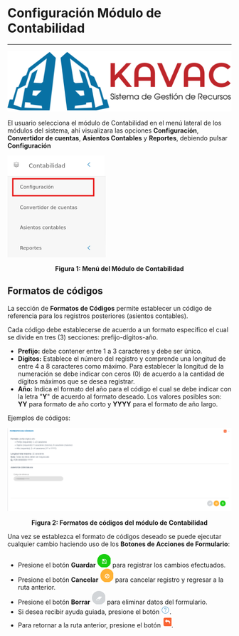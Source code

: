 # Configuración Módulo de Contabilidad
*************************************

![Screenshot](../img/logokavac.png#imagen)


El usuario selecciona el módulo de Contabilidad en el menú lateral de los módulos del sistema, ahí visualizara las opciones **Configuración**, **Convertidor de cuentas**,  **Asientos Contables** y **Reportes**, debiendo pulsar **Configuración** 

![Screenshot](../img/menu_contabilidad_configuracion.png)<div style="text-align: center;font-weight: bold">Figura 1: Menú del Módulo de Contabilidad</div>



## Formatos de códigos 

La sección de **Formatos de Códigos** permite establecer un código de referencia para los registros posteriores (asientos contables).   

Cada código debe establecerse de acuerdo a un formato específico el cual se divide en tres (3) secciones: prefijo-dígitos-año.

- **Prefijo:** debe contener entre 1 a 3 caracteres y debe ser único.
- **Dígitos:** Establece el número del registro y comprende una longitud de entre 4 a 8 caracteres como máximo. Para establecer la longitud de la numeración se debe indicar con ceros (0) de acuerdo a la cantidad de dígitos máximos que se desea registrar.
- **Año:** Indica el formato del año para el código el cual se debe indicar con la letra "**Y**" de acuerdo al formato deseado. Los valores posibles son: **YY** para formato de año corto y **YYYY** para el formato de año largo.


Ejemplos de códigos:

![Screenshot](../img/formato_codigo.png)<div style="text-align: center;font-weight: bold">Figura 2: Formatos de códigos del módulo de Contabilidad</div>

Una vez se establezca el formato de códigos deseado se puede ejecutar cualquier cambio haciendo uso de los **Botones de Acciones de Formulario**: 

-   Presione el botón **Guardar**  ![Screenshot](../img/save_1.png) para registrar los cambios efectuados.
-   Presione el botón **Cancelar**  ![Screenshot](../img/cancel.png) para cancelar registro y regresar a la ruta anterior.
-   Presione el botón **Borrar** ![Screenshot](../img/clean.png) para eliminar datos del formulario.
-   Si desea recibir ayuda guiada, presione el botón ![Screenshot](../img/help.png).
-   Para retornar a la ruta anterior, presione el botón ![Screenshot](../img/back.png).


